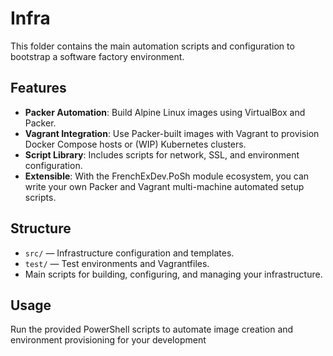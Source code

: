 # Infra

This folder contains the main automation scripts and configuration to bootstrap a software factory environment.

## Features

- **Packer Automation**: Build Alpine Linux images using VirtualBox and Packer.
- **Vagrant Integration**: Use Packer-built images with Vagrant to provision Docker Compose hosts or (WIP) Kubernetes clusters.
- **Script Library**: Includes scripts for network, SSL, and environment configuration.
- **Extensible**: With the FrenchExDev.PoSh module ecosystem, you can write your own Packer and Vagrant multi-machine automated setup scripts.

## Structure

- `src/` — Infrastructure configuration and templates.
- `test/` — Test environments and Vagrantfiles.
- Main scripts for building, configuring, and managing your infrastructure.

## Usage

Run the provided PowerShell scripts to automate image creation and environment provisioning for your development